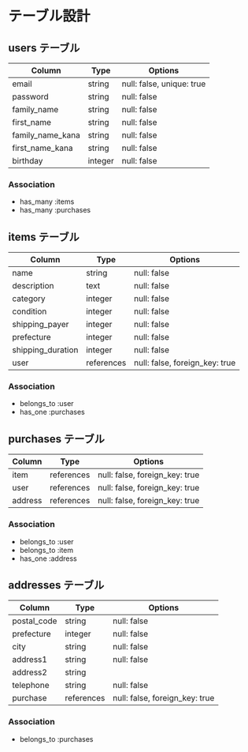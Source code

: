 # テーブル設計

## users テーブル

| Column             | Type        | Options     |
| ------------------ | ----------- | ----------- |
| email              | string      | null: false, unique: true |
| password           | string      | null: false |
| family_name        | string      | null: false |
| first_name         | string      | null: false |
| family_name_kana   | string      | null: false |
| first_name_kana    | string      | null: false |
| birthday           | integer     | null: false |


### Association

- has_many :items
- has_many :purchases



## items テーブル

| Column             | Type          | Options                        |
| ------------------ | ------------- | ------------------------------ |
| name               | string        | null: false                    |
| description        | text          | null: false                    |
| category           | integer       | null: false                    |
| condition          | integer       | null: false                    |
| shipping_payer     | integer       | null: false                    |
| prefecture         | integer       | null: false                    |
| shipping_duration  | integer       | null: false                    |
| user               | references    | null: false, foreign_key: true |


### Association

- belongs_to :user
- has_one    :purchases



##  purchases テーブル

| Column    | Type       | Options                        |
| --------- | ---------- | ------------------------------ |
| item      | references | null: false, foreign_key: true |
| user      | references | null: false, foreign_key: true |
| address   | references | null: false, foreign_key: true |

### Association

- belongs_to :user
- belongs_to :item
- has_one    :address


## addresses テーブル

| Column      | Type       | Options                        |
| ----------- | ---------- | ------------------------------ |
| postal_code | string     | null: false                    |
| prefecture  | integer    | null: false                    |
| city        | string     | null: false                    |
| address1    | string     | null: false                    |
| address2    | string     |                                |
| telephone   | string     | null: false                    |
| purchase    | references | null: false, foreign_key: true |

### Association

- belongs_to :purchases
